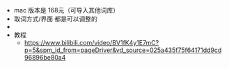 - mac 版本是 168元（可导入其他词库）
- 取词方式/界面 都是可以调整的
- 
- 教程
	- https://www.bilibili.com/video/BV1fK4y1E7mC?p=5&spm_id_from=pageDriver&vd_source=025a435f75f64171dd9cd96896be80a4